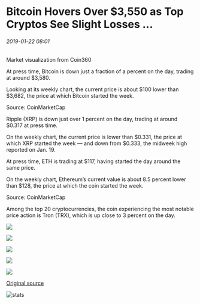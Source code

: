 # Bitcoin Hovers Over $3,550 as Top Cryptos See Slight Losses ...

###### 2019-01-22 08:01

Market visualization from Coin360

At press time, Bitcoin is down just a fraction of a percent on the day, trading at around $3,580.

Looking at its weekly chart, the current price is about $100 lower than $3,682, the price at which Bitcoin started the week.

Source: CoinMarketCap

Ripple (XRP) is down just over 1 percent on the day, trading at around $0.317 at press time.

On the weekly chart, the current price is lower than $0.331, the price at which XRP started the week — and down from $0.333, the midweek high reported on Jan. 19.

At press time, ETH is trading at $117, having started the day around the same price.

On the weekly chart, Ethereum’s current value is about 8.5 percent lower than $128, the price at which the coin started the week.

Source: CoinMarketCap

Among the top 20 cryptocurrencies, the coin experiencing the most notable price action is Tron (TRX), which is up close to 3 percent on the day.

![](https://s3.cointelegraph.com/storage/uploads/view/c3bbd2d721a37f356a7364fec1249213.png)

![](https://s3.cointelegraph.com/storage/uploads/view/23c619766b8c7187d5bd0756f1ea2033.png)

![](https://s3.cointelegraph.com/storage/uploads/view/fbf9a8900c75fe06628700e161ec7874.png)

![](https://s3.cointelegraph.com/storage/uploads/view/86714615de0f957e3c3764c955f6a3e8.png)

![](https://s3.cointelegraph.com/storage/uploads/view/635d804f6b815f1bbfcf9c8809945cff.png)

[Original source](https://cointelegraph.com/news/bitcoin-hovers-over-3-550-as-top-cryptos-see-slight-losses)

![stats](https://c.statcounter.com/11760860/0/a89fa40b/1/ "stats")